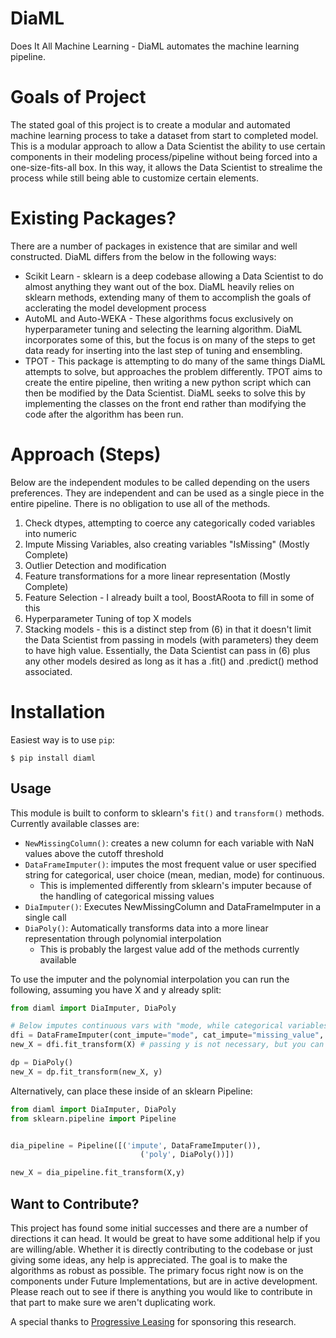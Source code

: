 # DiaML
Does It All Machine Learning - DiaML automates the machine learning pipeline.

# Goals of Project
The stated goal of this project is to create a modular and automated machine learning process to take a dataset from start to completed model. This is a modular approach to allow a Data Scientist the ability to use certain components in their modeling process/pipeline without being forced into a one-size-fits-all box.  In this way, it allows the Data Scientist to strealime the process while still being able to customize certain elements.

# Existing Packages?
There are a number of packages in existence that are similar and well constructed.  DiaML differs from the below in the following ways:
* Scikit Learn - sklearn is a deep codebase allowing a Data Scientist to do almost anything they want out of the box.  DiaML heavily relies on sklearn methods, extending many of them to accomplish the goals of acclerating the model development process
* AutoML and Auto-WEKA - These algorithms focus exclusively on hyperparameter tuning and selecting the learning algorithm. DiaML incorporates some of this, but the focus is on many of the steps to get data ready for inserting into the last step of tuning and ensembling.
* TPOT - This package is attempting to do many of the same things DiaML attempts to solve, but approaches the problem differently.  TPOT aims to create the entire pipeline, then writing a new python script which can then be modified by the Data Scientist. DiaML seeks to solve this by implementing the classes on the front end rather than modifying the code after the algorithm has been run.

# Approach (Steps)
Below are the independent modules to be called depending on the users preferences.  They are independent and can be used as a single piece in the entire pipeline.  There is no obligation to use all of the methods.
1. Check dtypes, attempting to coerce any categorically coded variables into numeric
2. Impute Missing Variables, also creating variables "IsMissing" (Mostly Complete)
3. Outlier Detection and modification
4. Feature transformations for a more linear representation (Mostly Complete)
5. Feature Selection - I already built a tool, BoostARoota to fill in some of this
6. Hyperparameter Tuning of top X models
7. Stacking models - this is a distinct step from (6) in that it doesn't limit the Data Scientist from passing in models (with parameters) they deem to have high value.  Essentially, the Data Scientist can pass in (6) plus any other models desired as long as it has a .fit() and .predict() method associated.

# Installation
Easiest way is to use `pip`:
```
$ pip install diaml
```

## Usage  

This module is built to conform to sklearn's `fit()` and `transform()` methods.  Currently available classes are:  
* `NewMissingColumn()`: creates a new column for each variable with NaN values above the cutoff threshold
* `DataFrameImputer()`: imputes the most frequent value or user specified string for categorical, user choice (mean, median, mode) for continuous.
  * This is implemented differently from sklearn's imputer because of the handling of categorical missing values
* `DiaImputer()`: Executes NewMissingColumn and DataFrameImputer in a single call
* `DiaPoly()`: Automatically transforms data into a more linear representation through polynomial interpolation
  * This is probably the largest value add of the methods currently available


To use the imputer and the polynomial interpolation you can run the following, assuming you have X and y already split:
```python  
from diaml import DiaImputer, DiaPoly

# Below imputes continuous vars with "mode, while categorical variables are assigned a value of "missing_value"
dfi = DataFrameImputer(cont_impute="mode", cat_impute="missing_value", missing_value="missing_value")
new_X = dfi.fit_transform(X) # passing y is not necessary, but you can

dp = DiaPoly()
new_X = dp.fit_transform(new_X, y)
```


Alternatively, can place these inside of an sklearn Pipeline:
```python
from diaml import DiaImputer, DiaPoly
from sklearn.pipeline import Pipeline


dia_pipeline = Pipeline([('impute', DataFrameImputer()),
                             ('poly', DiaPoly())])

new_X = dia_pipeline.fit_transform(X,y)                          
```


## Want to Contribute?

This project has found some initial successes and there are a number of directions it can head.  It would be great to have some additional help if you are willing/able.  Whether it is directly contributing to the codebase or just giving some ideas, any help is appreciated.  The goal is to make the algorithms as robust as possible.  The primary focus right now is on the components under Future Implementations, but are in active development.  Please reach out to see if there is anything you would like to contribute in that part to make sure we aren't duplicating work.  


A special thanks to [Progressive Leasing](http://progleasing.com) for sponsoring this research.

